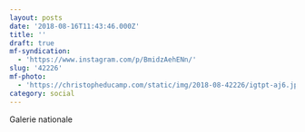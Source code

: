 ```yaml
---
layout: posts
date: '2018-08-16T11:43:46.000Z'
title: ''
draft: true
mf-syndication:
  - 'https://www.instagram.com/p/BmidzAehENn/'
slug: '42226'
mf-photo:
  - 'https://christopheducamp.com/static/img/2018-08-42226/igtpt-aj6.jpg'
category: social
---
```

Galerie nationale
